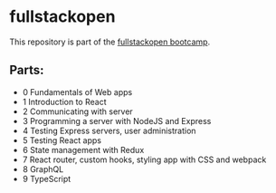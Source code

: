 # fullstackopen

This repository is part of the [fullstackopen bootcamp](https://fullstackopen.com/).

## Parts:
- 0 Fundamentals of Web apps
- 1 Introduction to React
- 2 Communicating with server
- 3 Programming a server with NodeJS and Express
- 4 Testing Express servers, user administration
- 5 Testing React apps
- 6 State management with Redux
- 7 React router, custom hooks, styling app with CSS and webpack
- 8 GraphQL
- 9 TypeScript
